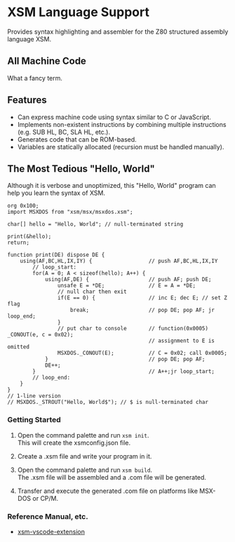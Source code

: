 # XSM Language Support

Provides syntax highlighting and assembler for the Z80 structured assembly language XSM.

## All Machine Code
What a fancy term.

## Features
- Can express machine code using syntax similar to C or JavaScript.
- Implements non-existent instructions by combining multiple instructions (e.g. SUB HL, BC, SLA HL, etc.).
- Generates code that can be ROM-based.
- Variables are statically allocated (recursion must be handled manually).

## The Most Tedious "Hello, World"
Although it is verbose and unoptimized, this "Hello, World" program can help you learn the syntax of XSM.
```
org 0x100;
import MSXDOS from "xsm/msx/msxdos.xsm";

char[] hello = "Hello, World"; // null-terminated string

print(&hello);
return;

function print(DE) dispose DE {
    using(AF,BC,HL,IX,IY) {                  // push AF,BC,HL,IX,IY
        // loop_start:
        for(A = 0; A < sizeof(hello); A++) {
            using(AF,DE) {                   // push AF; push DE;
                unsafe E = *DE;              // E = A = *DE;
                // null char then exit
                if(E == 0) {                 // inc E; dec E; // set Z flag
                    break;                   // pop DE; pop AF; jr loop_end;
                }            
                // put char to console       // function(0x0005) _CONOUT(e, c = 0x02);
                                             // assignment to E is omitted
                MSXDOS._CONOUT(E);           // C = 0x02; call 0x0005;
            }                                // pop DE; pop AF;
            DE++;
        }                                    // A++;jr loop_start;
        // loop_end:
    }
}
// 1-line version
// MSXDOS._STROUT("Hello, World$"); // $ is null-terminated char
```

### Getting Started
1. Open the command palette and run `xsm init`.  
   This will create the xsmconfig.json file.

2. Create a .xsm file and write your program in it.

3. Open the command palette and run `xsm build`.  
   The .xsm file will be assembled and a .com file will be generated.

4. Transfer and execute the generated .com file on platforms like MSX-DOS or CP/M.

### Reference Manual, etc.
- [xsm-vscode-extension](https://github.com/garymsx/xsm-vscode-extension)